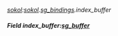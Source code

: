 _[sokol](../../modules/sokol/sokol-module.md):[sokol](../../modules/sokol/sokol-module.md).[sg\_bindings](../../modules/sokol/sokol-sg_bindings.md).index\_buffer_
##### Field index\_buffer:[sg_buffer](../../modules/sokol/sokol-sg_buffer.md)
